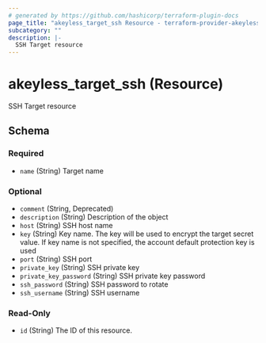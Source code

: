 ```yaml
---
# generated by https://github.com/hashicorp/terraform-plugin-docs
page_title: "akeyless_target_ssh Resource - terraform-provider-akeyless"
subcategory: ""
description: |-
  SSH Target resource
---
```


# akeyless_target_ssh (Resource)

SSH Target resource



<!-- schema generated by tfplugindocs -->
## Schema

### Required

- `name` (String) Target name

### Optional

- `comment` (String, Deprecated)
- `description` (String) Description of the object
- `host` (String) SSH host name
- `key` (String) Key name. The key will be used to encrypt the target secret value. If key name is not specified, the account default protection key is used
- `port` (String) SSH port
- `private_key` (String) SSH private key
- `private_key_password` (String) SSH private key password
- `ssh_password` (String) SSH password to rotate
- `ssh_username` (String) SSH username

### Read-Only

- `id` (String) The ID of this resource.


